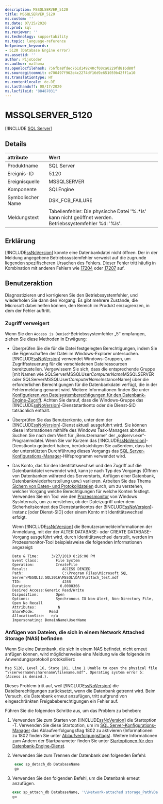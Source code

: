 ```yaml
---
description: MSSQLSERVER_5120
title: MSSQLSERVER_5120
ms.custom: ''
ms.date: 07/25/2020
ms.prod: sql
ms.reviewer: ''
ms.technology: supportability
ms.topic: language-reference
helpviewer_keywords:
- 5120 (Database Engine error)
ms.assetid: ''
author: PijoCoder
ms.author: mathoma
ms.openlocfilehash: 756fba8fdec761d149240cf00ca0229fd816d80f
ms.sourcegitcommit: e700497f962e4c2274df16d9e651059b42ff1a10
ms.translationtype: HT
ms.contentlocale: de-DE
ms.lasthandoff: 08/17/2020
ms.locfileid: "88487031"
---
```

# <a name="mssqlserver_5120"></a>MSSQLSERVER_5120
 [!INCLUDE [SQL Server](../../includes/applies-to-version/sqlserver.md)]
  
## <a name="details"></a>Details  
  
| attribute | Wert |  
| :-------- | :---- |  
|Produktname|SQL Server|  
|Ereignis-ID|5120|  
|Ereignisquelle|MSSQLSERVER|  
|Komponente|SQLEngine|  
|Symbolischer Name|DSK_FCB_FAILURE|  
|Meldungstext|Tabellenfehler: Die physische Datei '%.*ls' kann nicht geöffnet werden. Betriebssystemfehler %d: '%ls'.|  
  
## <a name="explanation"></a>Erklärung  
[!INCLUDE[ssNoVersion](../../includes/ssnoversion-md.md)] konnte eine Datenbankdatei nicht öffnen.  Der in der Meldung angegebene Betriebssystemfehler verweist auf die zugrunde liegenden spezifischeren Ursachen des Fehlers. Dieser Fehler tritt häufig in Kombination mit anderen Fehlern wie [17204](mssqlserver-17204-database-engine-error.md) oder [17207](mssqlserver-17207-database-engine-error.md) auf.
  
## <a name="user-action"></a>Benutzeraktion  
  
  Diagnostizieren und korrigieren Sie den Betriebssystemfehler, und wiederholen Sie dann den Vorgang. Es gibt mehrere Zustände, die Microsoft dabei helfen können, den Bereich im Produkt einzugrenzen, in dem der Fehler auftritt. 
  
### <a name="access-is-denied"></a>Zugriff verweigert 
Wenn Sie den `Access is Denied`-Betriebssystemfehler „5“ empfangen, ziehen Sie diese Methoden in Erwägung:
   -  Überprüfen Sie die für die Datei festgelegten Berechtigungen, indem Sie die Eigenschaften der Datei im Windows-Explorer untersuchen. [!INCLUDE[ssNoVersion](../../includes/ssnoversion-md.md)] verwendet Windows-Gruppen, um Zugriffssteuerung für die verschiedenen Dateiressourcen bereitzustellen. Vergewissern Sie sich, dass die entsprechende Gruppe [mit Namen wie SQLServerMSSQLUser$ComputerName$MSSQLSERVER oder SQLServerMSSQLUser$ComputerName$InstanceName] über die erforderlichen Berechtigungen für die Datenbankdatei verfügt, die in der Fehlermeldung genannt wird. Weitere Informationen finden Sie unter [Konfigurieren von Dateisystemberechtigungen für den Datenbank-Engine-Zugriff](/previous-versions/sql/2014/database-engine/configure-windows/configure-file-system-permissions-for-database-engine-access?view=sql-server-2014). Achten Sie darauf, dass die Windows-Gruppe das [!INCLUDE[ssNoVersion](../../includes/ssnoversion-md.md)]-Dienststartkonto oder die Dienst-SID tatsächlich enthält.
   -  Überprüfen Sie das Benutzerkonto, unter dem der [!INCLUDE[ssNoVersion](../../includes/ssnoversion-md.md)]-Dienst aktuell ausgeführt wird. Sie können diese Informationen mithilfe des Windows Task-Managers abrufen. Suchen Sie nach dem Wert für „Benutzername“ der „sqlservr.exe“-Programmdatei. Wenn Sie vor Kurzem das [!INCLUDE[ssNoVersion](../../includes/ssnoversion-md.md)]-Dienstkonto geändert haben, berücksichtigen Sie außerdem, dass bei der unterstützten Durchführung dieses Vorgangs das [SQL Server-Konfigurations-Manager](../sql-server-configuration-manager.md)-Hilfsprogramm verwendet wird. 
   -  Das Konto, das für den Identitätswechsel und den Zugriff auf die Datenbankdatei verwendet wird, kann je nach Typ des Vorgangs (Öffnen von Datenbanken während des Serverstarts, Anfügen einer Datenbank, Datenbankwiederherstellung usw.) variieren. Arbeiten Sie das Thema [Sichern von Daten- und Protokolldateien](https://docs.microsoft.com/previous-versions/sql/sql-server-2008-r2/ms189128(v=sql.105)?redirectedfrom=MSDN) durch, um zu verstehen, welcher Vorgang welche Berechtigungen für welche Konten festlegt. Verwenden Sie ein Tool wie den [Prozessmonitor](https://docs.microsoft.com/sysinternals/downloads/procmon) von Windows SysInternals, um zu verstehen, ob der Dateizugriff unter dem Sicherheitskontext des Dienststartkontos der [!INCLUDE[ssNoVersion](../../includes/ssnoversion-md.md)]-Instanz [oder Dienst-SID] oder einem Konto mit Identitätswechsel erfolgt.

      Wenn [!INCLUDE[ssNoVersion](../../includes/ssnoversion-md.md)] die Benutzeranmeldeinformationen der Anmeldung, mit der der ALTER DATABASE- oder CREATE DATABASE-Vorgang ausgeführt wird, durch Identitätswechsel darstellt, werden im Prozessmonitor-Tool beispielsweise die folgenden Informationen angezeigt:
      
        ```
        Date & Time:      3/27/2010 8:26:08 PM
        Event Class:        File System
        Operation:          CreateFile
        Result:                ACCESS DENIED
        Path:                  C:\Program Files\Microsoft SQL Server\MSSQL13.SQL2016\MSSQL\DATA\attach_test.mdf
        TID:                   4288
        Duration:             0.0000366
        Desired Access:Generic Read/Write
        Disposition:        Open
        Options:            Synchronous IO Non-Alert, Non-Directory File, Open No Recall
        Attributes:          N
        ShareMode:       Read
        AllocationSize:   n/a
        Impersonating: DomainName\UserName
        ```
  
  
### <a name="attaching-files-that-reside-on-a-network-attached-storage"></a>Anfügen von Dateien, die sich in einem Network Attached Storage (NAS) befinden  
Wenn Sie eine Datenbank, die sich in einem NAS befindet, nicht erneut anfügen können, wird möglicherweise eine Meldung wie die folgende im Anwendungsprotokoll protokolliert:

`Msg 5120, Level 16, State 101, Line 1 Unable to open the physical file "\\servername\sharename\filename.mdf". Operating system error 5: (Access is denied.).`

Dieses Problem tritt auf, weil [!INCLUDE[ssNoVersion](../../includes/ssnoversion-md.md)] die Dateiberechtigungen zurücksetzt, wenn die Datenbank getrennt wird. Beim Versuch, die Datenbank erneut anzufügen, tritt aufgrund von eingeschränkten Freigabeberechtigungen ein Fehler auf.

Führen Sie die folgenden Schritte aus, um das Problem zu beheben:
1. Verwenden Sie zum Starten von [!INCLUDE[ssNoVersion](../../includes/ssnoversion-md.md)] die Startoption -T. Verwenden Sie diese Startoption, um im [SQL Server-Konfigurations-Manager](../sql-server-configuration-manager.md) das Ablaufverfolgungsflag 1802 zu aktivieren (Informationen zu 1802 finden Sie unter [Ablaufverfolgungsflags](../../t-sql/database-console-commands/dbcc-traceon-transact-sql.md)). Weitere Informationen zum Ändern der Startparameter finden Sie unter [Startoptionen für den Datenbank-Engine-Dienst](../../database-engine/configure-windows/database-engine-service-startup-options.md).

2. Verwenden Sie zum Trennen der Datenbank den folgenden Befehl:
   ```sql
    exec sp_detach_db DatabaseName
    go 
   ```

3. Verwenden Sie den folgenden Befehl, um die Datenbank erneut anzufügen.
   ```sql
   exec sp_attach_db DatabaseName, '\\Network-attached storage_Path\DatabaseMDFFile.mdf', '\\Network-attached storage_Path\DatabaseLDFFile.ldf'
   go
   ```
 
